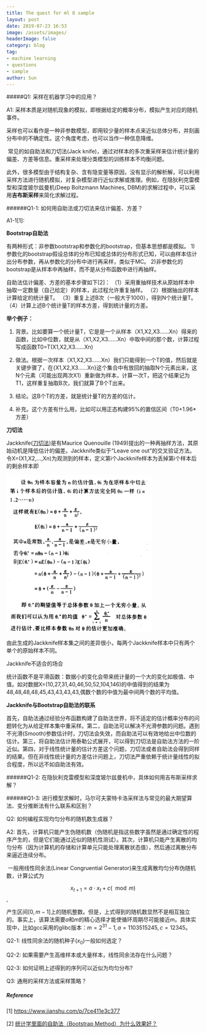 ```yaml
---
title: The quest for ml 8 sample
layout: post
date: 2019-07-23 16:53
image: /assets/images/
headerImage: false
category: blog
tag:
- machine learning
- questions
- sample
author: Sun
---
```


#####Q1: 采样在机器学习中的应用？

A1: 采样本质是对随机现象的模拟，即根据给定的概率分布，模拟产生对应的随机事件。

​	采样也可以看作是一种非参数模型，即用较少量的样本点来近似总体分布，并刻画分布中的不确定性。这个角度考虑，也可以当作一种信息降维。

​	常见的如自助法和刀切法(Jack knife)，通过对样本的多次重采样来估计统计量的偏差、方差等信息。重采样来处理分类模型的训练样本不均衡问题。

​	此外，很多模型由于结构复杂、含有隐变量等原因，没有显示的解析解，可以利用采样方法进行随机模拟，对复杂模型进行近似求解或推理。例如，在隐狄利克雷模型和深度玻尔兹曼机(Deep Boltzmann Machines, DBM)的求解过程中，可以采用**吉布斯采样**来简化求解过程。

######Q1-1: 如何用自助法或刀切法来估计偏差、方差？

A1-1[1]: 

**Bootstrap自助法**

有两种形式：非参数bootstrap和参数化的bootstrap，但基本思想都是模拟。
1)参数化的bootstrap假设总体的分布已知或总体的分布形式已知，可以由样本估计出分布参数，再从参数化的分布中进行再采样，类似于MC。
2)非参数化的bootstrap是从样本中再抽样，而不是从分布函数中进行再抽样。

自助法估计偏差、方差的基本步骤如下[2]：
（1）采用重抽样技术从原始样本中抽取一定数量（自己给定）的样本，此过程允许重复抽样。 
（2）根据抽出的样本计算给定的统计量T。 
（3）重复上述B次（一般大于1000），得到N个统计量T。 
（4）计算上述B个统计量T的样本方差，得到统计量的方差。 

**举个例子：**

1. 背景。比如要算一个统计量T，它是是一个从样本（X1,X2,X3……Xn）得来的函数，比如中位数，就是从（X1,X2,X3……Xn）中取中间的那个数，计算过程写成函数T0=T(X1,X2,X3……Xn)
2. 做法。根据一次样本（X1,X2,X3……Xn）我们只能得到一个T的值，然后就是关键步骤了，在{X1,X2,X3……Xn}这个集合中有放回的抽取N个元素出来，这N个元素（可能出现两次X1）重新做为样本，计算一次T，把这个结果记为T1，这样重复抽取B次，我们就算了B个T出来。

3. 结论。这B个T的方差，就是统计量T的方差的估计。
4. 补充。这个方差有什么用，比如可以用正态构建95%的置信区间（T0+1.96*方差）

**刀切法**

Jackknife([刀切法](https://www.baidu.com/s?wd=刀切&tn=24004469_oem_dg&rsv_dl=gh_pl_sl_csd))是有Maurice Quenouille (1949)提出的一种再抽样方法，其原始动机是降低估计的偏差。Jackknife类似于“Leave one out”的交叉验证方法。令X=(X1,X2,…,Xn)为观测到的样本，定义第i个Jackknife样本为丢掉第i个样本后的剩余样本即

![15469714-3a9c6f945f666a00](/assets/images/image-0723-jackknife.png)

由此生成的Jackknife样本集之间的差异很小，每两个Jackknife样本中只有两个单个的原始样本不同。

Jackknife不适合的场合

统计函数不是平滑函数：数据小的变化会带来统计量的一个大的变化如极值、中值。如对数据X=(10,27,31,40,46,50,52,104,146)的中值得到的结果为48,48,48,48,45,43,43,43,43,偶数个数的中值为最中间两个数的平均值。

**Jackknife与Bootstrap自助法的联系**

首先，自助法通过经验分布函数构建了自助法世界，将不适定的估计概率分布的问题转化为从给定样本集中重采样。第二，自助法可以解决不光滑参数的问题。遇到不光滑(Smooth)参数估计时，刀切法会失效，而自助法可以有效地给出中位数的估计。第三，将自助法估计用泰勒公式展开，可以得到刀切法是自助法方法的一阶近似。第四，对于线性统计量的估计方差这个问题，刀切法或者自助法会得到同样的结果。但在非线性统计量的方差估计问题上，刀切法严重依赖于统计量线性的拟合程度，所以远不如自助法有效。



######Q1-2: 在隐狄利克雷模型和深度玻尔兹曼机中，具体如何用吉布斯采样求解？





######Q1-3: 进行模型求解时，马尔可夫蒙特卡洛采样法与常见的最大期望算法、变分推断法有什么联系和区别？



Q2: 如何编程实现均匀分布的随机数生成器？

A2: 首先，计算机只能产生伪随机数（伪随机是指这些数字虽然是通过确定性的程序产生的，但是它们能通过近似的随机性测试）。其次，计算机只能产生离散的均匀分布（因为计算机的存储和计算单元只能处理离散状态值），然后通过离散分布来逼近连续分布。

​	一般用线性同余法(Linear Congruential Generator)来生成离散均匀分布伪随机数，计算公式为

$$ x_{t+1} = a \cdot x_t + c (\mod m) \tag{1}$$,

产生区间$[0, m-1]$上的随机整数。但是，上式得到的随机数显然不是相互独立的。事实上，该算法需要$a$和$m$的精心选择才能使循环周期尽可能接近$m$。具体实现中，比如gcc采用的glibc版本：$m = 2^{31}-1, a = 1103515245, c = 12345$。

Q2-1: 线性同余法的随机种子($x_0$)一般如何选定？



Q2-2: 如果需要产生高维样本或大量样本，线性同余法存在什么问题？



Q2-3: 如何证明上述得到的序列可以近似为均匀分布?



Q3: 通用的采样方法或采样策略？



##### Reference

[1] https://www.jianshu.com/p/7ce411e3c377

[2] [统计学里面的自助法（Bootstrap Method）为什么效果好？](https://www.zhihu.com/question/38429969) 